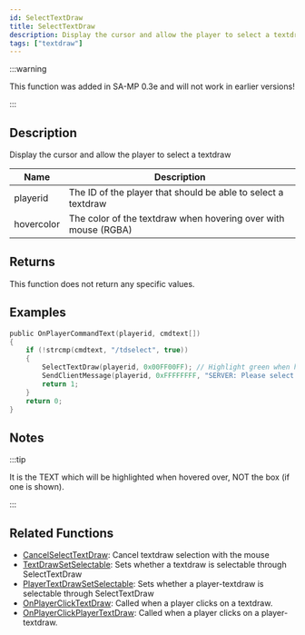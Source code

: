 ```yaml
---
id: SelectTextDraw
title: SelectTextDraw
description: Display the cursor and allow the player to select a textdraw.
tags: ["textdraw"]
---
```


:::warning

This function was added in SA-MP 0.3e and will not work in earlier versions!

:::

## Description

Display the cursor and allow the player to select a textdraw

| Name       | Description                                                    |
| ---------- | -------------------------------------------------------------- |
| playerid   | The ID of the player that should be able to select a textdraw  |
| hovercolor | The color of the textdraw when hovering over with mouse (RGBA) |

## Returns

This function does not return any specific values.

## Examples

```c
public OnPlayerCommandText(playerid, cmdtext[])
{
    if (!strcmp(cmdtext, "/tdselect", true))
    {
        SelectTextDraw(playerid, 0x00FF00FF); // Highlight green when hovering over
        SendClientMessage(playerid, 0xFFFFFFFF, "SERVER: Please select a textdraw!");
        return 1;
    }
    return 0;
}
```

## Notes

:::tip

It is the TEXT which will be highlighted when hovered over, NOT the box (if one is shown).

:::

## Related Functions

- [CancelSelectTextDraw](CancelSelectTextDraw.md): Cancel textdraw selection with the mouse
- [TextDrawSetSelectable](TextDrawSetSelectable.md): Sets whether a textdraw is selectable through SelectTextDraw
- [PlayerTextDrawSetSelectable](PlayerTextDrawSetSelectable.md): Sets whether a player-textdraw is selectable through SelectTextDraw
- [OnPlayerClickTextDraw](../callbacks/OnPlayerClickTextDraw.md): Called when a player clicks on a textdraw.
- [OnPlayerClickPlayerTextDraw](../callbacks/OnPlayerClickPlayerTextDraw.md): Called when a player clicks on a player-textdraw.

